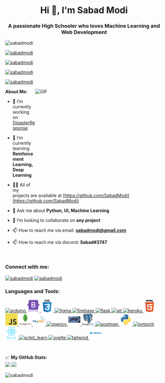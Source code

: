 <h1 align="center">Hi 👋, I'm Sabad Modi</h1>
<h3 align="center">A passionate High Schooler who loves Machine Learning and Web Development</h3>

<p align="left"> <img src="https://komarev.com/ghpvc/?username=sabadmodi&label=Profile%20views&color=0e75b6&style=flat" alt="sabadmodi" /> </p>

<p align="left"> <a href="https://github.com/ryo-ma/github-profile-trophy"><img src="https://github-profile-trophy.vercel.app/?username=sabadmodi&theme=dracula" alt="sabadmodi" /></a> </p>

<p align="left"> <a href="https://instagram.com/sabad.modi" target="blank_"><img src="https://img.shields.io/twitter/follow/sabadmodi?logo=instagram&style=for-the-badge&theme=dracula" alt="sabadmodi" /></a> </p>
<p align="left"> <a href="https://twitter.com/sabadmodi" target="blank_"><img src="https://img.shields.io/twitter/follow/sabadmodi?logo=twitter&style=for-the-badge&theme=dracula" alt="sabadmodi" /></a> </p>
<p align="left"> <a href="https://github.com/SabadModi" target="_blank"><img src="https://img.shields.io/twitter/follow/sabadmodi?logo=github&style=for-the-badge&theme=dracula" alt="sabadmodi" /></a> </p>

<img align="right" alt="GIF" src="https://github.com/SabadModi/SabadModi/blob/main/code.gif" width="408" height="318" />

**About Me:**
- 🔭 I’m currently working on [DisasterResponse]()

- 🌱 I’m currently learning **Reinforcement Learning, Deep Learning**

- 👨‍💻 All of my projects are available at [https://github.com/SabadModi](https://github.com/SabadModi)

- 💬 Ask me about **Python, UI, Machine Learning**

- 👯 I’m looking to collaborate on **any project**

- 📫 How to reach me via email: **sabadmodi@gmail.com**

- 📫 How to reach me via discord: **Sabad#3747**
<br>
<h3 align="left">Connect with me:</h3>
<p align="left">
<a href="https://instagram.com/sabad.modi" target="blank"><img align="center" src="https://raw.githubusercontent.com/rahuldkjain/github-profile-readme-generator/master/src/images/icons/Social/instagram.svg" alt="sabadmodi" height="30" width="40" /></a>
<a href="https://kaggle.com/sabadmodi" target="blank"><img align="center" src="https://raw.githubusercontent.com/rahuldkjain/github-profile-readme-generator/master/src/images/icons/Social/kaggle.svg" alt="sabadmodi" height="30" width="40" /></a>
</p>

<h3 align="left">Languages and Tools:</h3>
<p align="left"> <a href="https://www.arduino.cc/" target="_blank"> <img src="https://cdn.worldvectorlogo.com/logos/arduino-1.svg" alt="arduino" width="40" height="40"/> </a> <a href="https://getbootstrap.com" target="_blank"> <img src="https://raw.githubusercontent.com/devicons/devicon/master/icons/bootstrap/bootstrap-plain-wordmark.svg" alt="bootstrap" width="40" height="40"/> </a> <a href="https://www.w3schools.com/css/" target="_blank"> <img src="https://raw.githubusercontent.com/devicons/devicon/master/icons/css3/css3-original-wordmark.svg" alt="css3" width="40" height="40"/> </a> <a href="https://www.figma.com/" target="_blank"> <img src="https://www.vectorlogo.zone/logos/figma/figma-icon.svg" alt="figma" width="40" height="40"/> </a> <a href="https://firebase.google.com/" target="_blank"> <img src="https://www.vectorlogo.zone/logos/firebase/firebase-icon.svg" alt="firebase" width="40" height="40"/> </a> <a href="https://flask.palletsprojects.com/" target="_blank"> <img src="https://www.vectorlogo.zone/logos/pocoo_flask/pocoo_flask-icon.svg" alt="flask" width="40" height="40"/> </a> <a href="https://git-scm.com/" target="_blank"> <img src="https://www.vectorlogo.zone/logos/git-scm/git-scm-icon.svg" alt="git" width="40" height="40"/> </a> <a href="https://heroku.com" target="_blank"> <img src="https://www.vectorlogo.zone/logos/heroku/heroku-icon.svg" alt="heroku" width="40" height="40"/> </a> <a href="https://www.w3.org/html/" target="_blank"> <img src="https://raw.githubusercontent.com/devicons/devicon/master/icons/html5/html5-original-wordmark.svg" alt="html5" width="40" height="40"/> </a> <a href="https://developer.mozilla.org/en-US/docs/Web/JavaScript" target="_blank"> <img src="https://raw.githubusercontent.com/devicons/devicon/master/icons/javascript/javascript-original.svg" alt="javascript" width="40" height="40"/> </a> <a href="https://www.mongodb.com/" target="_blank"> <img src="https://raw.githubusercontent.com/devicons/devicon/master/icons/mongodb/mongodb-original-wordmark.svg" alt="mongodb" width="40" height="40"/> </a> <a href="https://www.mysql.com/" target="_blank"> <img src="https://raw.githubusercontent.com/devicons/devicon/master/icons/mysql/mysql-original-wordmark.svg" alt="mysql" width="40" height="40"/> </a> <a href="https://opencv.org/" target="_blank"> <img src="https://www.vectorlogo.zone/logos/opencv/opencv-icon.svg" alt="opencv" width="40" height="40"/> </a> <a href="https://www.php.net" target="_blank"> <img src="https://raw.githubusercontent.com/devicons/devicon/master/icons/php/php-original.svg" alt="php" width="40" height="40"/> </a> <a href="https://www.postgresql.org" target="_blank"> <img src="https://raw.githubusercontent.com/devicons/devicon/master/icons/postgresql/postgresql-original-wordmark.svg" alt="postgresql" width="40" height="40"/> </a> <a href="https://postman.com" target="_blank"> <img src="https://www.vectorlogo.zone/logos/getpostman/getpostman-icon.svg" alt="postman" width="40" height="40"/> </a> <a href="https://www.python.org" target="_blank"> <img src="https://raw.githubusercontent.com/devicons/devicon/master/icons/python/python-original.svg" alt="python" width="40" height="40"/> </a> <a href="https://pytorch.org/" target="_blank"> <img src="https://www.vectorlogo.zone/logos/pytorch/pytorch-icon.svg" alt="pytorch" width="40" height="40"/> </a> <a href="https://reactjs.org/" target="_blank"> <img src="https://raw.githubusercontent.com/devicons/devicon/master/icons/react/react-original-wordmark.svg" alt="react" width="40" height="40"/> </a> <a href="https://scikit-learn.org/" target="_blank"> <img src="https://upload.wikimedia.org/wikipedia/commons/0/05/Scikit_learn_logo_small.svg" alt="scikit_learn" width="40" height="40"/> </a> <a href="https://svelte.dev" target="_blank"> <img src="https://upload.wikimedia.org/wikipedia/commons/1/1b/Svelte_Logo.svg" alt="svelte" width="40" height="40"/> </a> <a href="https://tailwindcss.com/" target="_blank"> <img src="https://www.vectorlogo.zone/logos/tailwindcss/tailwindcss-icon.svg" alt="tailwind" width="40" height="40"/> </a> <a href="https://webpack.js.org" target="_blank"> <img src="https://raw.githubusercontent.com/devicons/devicon/d00d0969292a6569d45b06d3f350f463a0107b0d/icons/webpack/webpack-original-wordmark.svg" alt="webpack" width="40" height="40"/> </a> </p>

<br>

📈 **My GitHub Stats:**
<br>
  <img height="180em" src="https://github-readme-stats.vercel.app/api?username=SabadModi&show_icons=true&hide_border=true&&count_private=true&include_all_commits=true&theme=dracula" />
  <img height="180em" src="https://github-readme-stats.vercel.app/api/top-langs/?username=SabadModi&exclude_repo=KNN-Image Classification&show_icons=true&hide_border=true&layout=compact&langs_count=8&theme=dracula"/> 
<p><img align="center" src="https://github-readme-streak-stats.herokuapp.com/?user=sabadmodi&theme=dracula" alt="sabadmodi" /></p>

<br>

